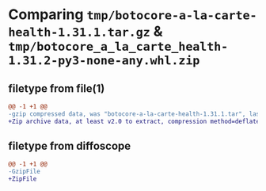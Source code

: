 # Comparing `tmp/botocore-a-la-carte-health-1.31.1.tar.gz` & `tmp/botocore_a_la_carte_health-1.31.2-py3-none-any.whl.zip`

## filetype from file(1)

```diff
@@ -1 +1 @@
-gzip compressed data, was "botocore-a-la-carte-health-1.31.1.tar", last modified: Sat Jul  8 01:42:17 2023, max compression
+Zip archive data, at least v2.0 to extract, compression method=deflate
```

## filetype from diffoscope

```diff
@@ -1 +1 @@
-GzipFile
+ZipFile
```

